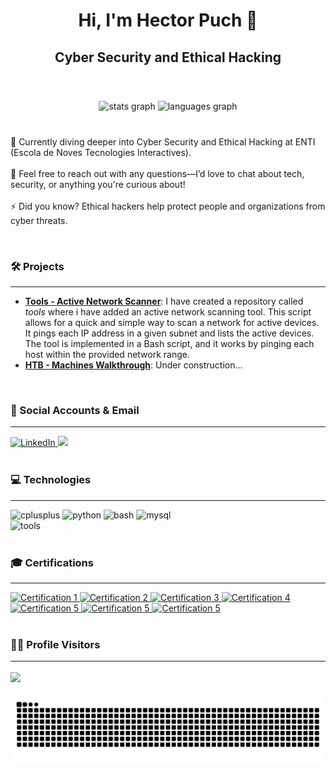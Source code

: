 <h1 align="center">Hi, I'm Hector Puch 👋</h1>
<h2 align="center"> Cyber Security and Ethical Hacking</h2>

<br>

###

<div align="center">
  <img src="https://github-readme-stats.vercel.app/api?username=HectorPuch&theme=tokyonight&show_icons=true&include_all_commits=true&count_private=true" height="150" alt="stats graph"  />
  <img src="https://github-readme-stats.vercel.app/api/top-langs?username=HectorPuch&layout=compact&langs_count=5&theme=tokyonight" height="150" alt="languages graph"  />
</div>

<br>

###

<p align="left">🌱 Currently diving deeper into Cyber Security and Ethical Hacking at ENTI (Escola de Noves Tecnologies Interactives).<br><br>💬 Feel free to reach out with any questions—I’d love to chat about tech, security, or anything you're curious about!<br><br>⚡ Did you know? Ethical hackers help protect people and organizations from cyber threats.</p>

<br>

### 🛠️ Projects
---
- **[Tools - Active Network Scanner](https://github.com/HectorPuch/tools/tree/main/networkScanner)**: I have created a repository called *tools* where i have added an active network scanning tool. This script allows for a quick and simple way to scan a network for active devices. It pings each IP address in a given subnet and lists the active devices. The tool is implemented in a Bash script, and it works by pinging each host within the provided network range.
- **[HTB - Machines Walkthrough](https://github.com/HectorPuch/htb-machines)**: Under construction...

<br>

### 📱 Social Accounts & Email
---
<div align="left">
  <a href="https://www.linkedin.com/in/hectorpuch/" target="_blank">
    <img src="https://img.shields.io/static/v1?message=LinkedIn&logo=linkedin&label=&color=0077B5&logoColor=white&labelColor=&style=for-the-badge" height="35" alt="LinkedIn" />
  </a>
  <a href="mailto:hectorpuch@protonmail.com" target="_blank">
    <img src="https://img.shields.io/badge/ProtonMail-8A2BE2?style=for-the-badge&logo=protonmail&logoColor=white" height="35"/>
  </a>
</div>

<br>

### 💻 Technologies
---
<div align="left">
  <img src="https://cdn.jsdelivr.net/gh/devicons/devicon/icons/cplusplus/cplusplus-original.svg" height="40" alt="cplusplus" />
  <img src="https://cdn.jsdelivr.net/gh/devicons/devicon/icons/python/python-original.svg" height="40" alt="python" />
  <img src="https://cdn.jsdelivr.net/gh/devicons/devicon/icons/bash/bash-original.svg" height="40" alt="bash" />
  <img src="https://cdn.jsdelivr.net/gh/devicons/devicon/icons/mysql/mysql-original.svg" height="40" alt="mysql" />
</div>
<div align="left">
  <img src="https://skillicons.dev/icons?i=linux,docker,vim,visualstudio,vscode" height="40" alt="tools" />
</div>

<br>

### 🎓 Certifications
---
<div align="left">
  <a href="https://www.credly.com/badges/eaac8ed8-5b4b-4144-8bce-6d264345192e/public_url" target="_blank">
    <img src="https://images.credly.com/size/340x340/images/22a0ece5-ff05-4594-8320-25e55e9ae203/image.png" height="100" alt="Certification 1" />
  </a>
  <a href="https://www.credly.com/badges/f5128bf8-e961-44da-9f0d-7d6d652aabac/public_url" target="_blank">
    <img src="https://images.credly.com/size/340x340/images/af8c6b4e-fc31-47c4-8dcb-eb7a2065dc5b/I2CS__1_.png" height="100" alt="Certification 2" />
  </a>
  <a href="https://www.credly.com/badges/ffd79b73-a164-4880-a999-5c945c570d78/public_url" target="_blank">
    <img src="https://images.credly.com/size/340x340/images/68c0b94d-f6ac-40b1-a0e0-921439eb092e/image.png" height="100" alt="Certification 3" />
  </a>
   <a href="https://www.credly.com/badges/ae0089f6-3412-40ea-90f9-aab7ca417634/public_url" target="_blank">
    <img src="https://images.credly.com/size/340x340/images/19e742ef-13be-4d26-87ed-ac8f5fd0643c/image.png" height="100" alt="Certification 4" />
  </a>
    <a href="https://www.credly.com/badges/557f4419-f37f-4169-bdb2-00f72649ac3b/public_url" target="_blank">
    <img src="https://images.credly.com/images/5bdd6a39-3e03-4444-9510-ecff80c9ce79/image.png" height="100" alt="Certification 5" />
  </a>
   </a>
    <a href="https://www.credly.com/badges/6c073728-fd4a-4635-8782-a4d49d5f86bc/public_url" target="_blank">
    <img src="https://images.credly.com/size/340x340/images/dcdf1a3c-2594-4f4c-a33a-050b4bca58b5/image.png" height="100" alt="Certification 5" />
  </a>
    </a>
    <a href="https://www.credly.com/badges/ed371080-5088-4416-90cb-0476af6a8c1e/public_url" target="_blank">
    <img src="https://images.credly.com/size/340x340/images/e8fe3d67-2967-43d0-bc4a-7a268a37f47b/image.png" height="100" alt="Certification 5" />
  </a>
</div>

<br>

### 🧑‍💻 Profile Visitors
---
<img align="center" src="https://profile-counter.glitch.me/HectorPuch/count.svg?" />

<br>

###

![Snake animation](https://github.com/HectorPuch/HectorPuch/blob/output/snake.svg)
